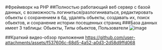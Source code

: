 #Фреймворк на PHP
##Полностью работающий веб сервер с базой данных, с возможность логиниться/разлогиниваться, редактировать обьекты с сохранением в бд, удалять обьекты, создавать их, поиск обьектов, и сохранение истории посещенных страниц
###База данных имеет 3 таблицы: Обьекты, Типы обьектов, Пользователи
![image](https://github.com/user-attachments/assets/12276d1e-8b8a-49c9-816d-af5a61d2593a)


##Краткий видео-обзор приложения
https://github.com/user-attachments/assets/f537606c-68d5-4a52-a0d3-2d58d9ffd068

